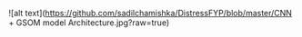 
![alt text](https://github.com/sadilchamishka/DistressFYP/blob/master/CNN + GSOM model Architecture.jpg?raw=true)

